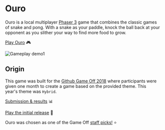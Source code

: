 # Ouro

Ouro is a local multiplayer [Phaser 3](https://github.com/photonstorm/phaser) game that combines the classic games of snake and pong. With a snake as your paddle, knock the ball back at your opponent as you slither your way to find more food to grow.

[Play Ouro](https://christopherbot.github.io/ouro/) :video_game:

![Gameplay demo1](https://thumbs.gfycat.com/ImportantUglyHippopotamus-size_restricted.gif)

## Origin

This game was built for the [Github Game Off 2018](https://itch.io/jam/game-off-2018) where participants were given one month to create a game based on the provided theme. This year's theme was `Hybrid`.

[Submission & results](https://itch.io/jam/game-off-2018/rate/338739) :bar_chart:

[Play the initial release](https://christopherbot.itch.io/ouro) :seedling:

Ouro was chosen as one of the Game Off [staff picks!](https://github.blog/2018-12-22-game-off-2018-highlights/#ouro) :star:
